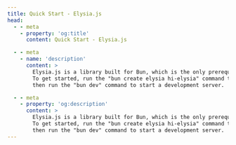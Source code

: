 ```yaml
---
title: Quick Start - Elysia.js
head:
  - - meta
    - property: 'og:title'
      content: Quick Start - Elysia.js

  - - meta
    - name: 'description'
      content: >
        Elysia.js is a library built for Bun, which is the only prerequisite.
        To get started, run the "bun create elysia hi-elysia" command to create a new project,
        then run the "bun dev" command to start a development server.

  - - meta
    - property: 'og:description'
      content: >
        Elysia.js is a library built for Bun, which is the only prerequisite.
        To get started, run the "bun create elysia hi-elysia" command to create a new project,
        then run the "bun dev" command to start a development server.
---
```

